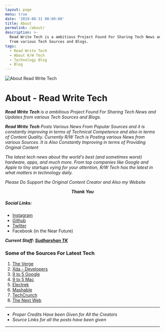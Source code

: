 ```yaml
---
layout: page
menu: true
date: '2019-08-31 00:00:00'
title: About
permalink: /about/
description: >-
  Read Write Tech is a ambitious Project Found For Sharing Tech News and Updates
  from various Tech Sources and Blogs.
tags:
  - Read Write Tech
  - About R/W Tech
  - Technology Blog
  - Blog
---
```


<img src="/assets/img/about.png" alt="About Read Write Tech">

# About - Read Write Tech

_**Read Write Tech** is a ambitious Project Found For Sharing Tech News and Updates from various Tech Sources and Blogs._

_**Read Write Tech** Posts Various News From Popular Sources and it is constantly improving in terms of Technical Competence and also in terms of Content Quality. Currently R/W Tech is Posting various News from various Sources. It is Also Constantly Improving in terms of Providing Original Content_

_The latest tech news about the world's best (and sometimes worst) hardware, apps, and much more. From top companies like Google and Apple to tiny startups vying for your attention, R/W Tech has the latest in what matters in technology daily._

_Please Do Support the Original Content Creator and Also my Website_

_**<center>Thank You</center>**_

##### Social Links:

- [Instagram](https://www.instagram.com/shantk18)
- [Github](https://github.com/tks18)
- [Twitter](https://twitter.com/shantk18)
- Facebook (in the Near Future)

_**Current Staff: [Sudharshan TK](https://readwritetech.tk/authors/shan/)**_

### Some of the Sources For Latest Tech

1. [The Verge](https://theverge.com)
2. [Xda - Developers](https://xda-developers.com)
3. [9 to 5 Google](https://9to5google.com)
4. [9 to 5 Mac](https://9to5mac.com)
5. [Electrek](https://electrek.co)
6. [Mashable](https://mashable.com)
7. [TechCrunch](https://techcrunch.com)
8. [The Next Web](https://thenextweb.com)

***
- _Proper Credits Have been Given for All the Creators_
- _Source Links for all the posts have been given_
***
